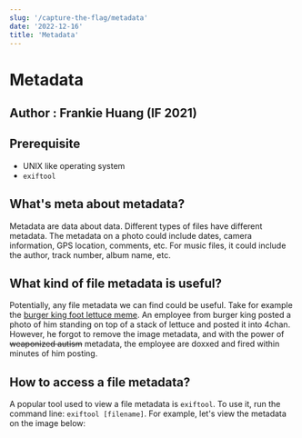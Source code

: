 ```yaml
---
slug: '/capture-the-flag/metadata'
date: '2022-12-16'
title: 'Metadata'
---
```


# Metadata

## Author : Frankie Huang (IF 2021)

## Prerequisite

- UNIX like operating system
- `exiftool`

## What's meta about metadata?

Metadata are data about data. Different types of files have different metadata. The metadata on a photo could include dates, camera information, GPS location, comments, etc. For music files, it could include the author, track number, album name, etc.

## What kind of file metadata is useful?

Potentially, any file metadata we can find could be useful. Take for example the [burger king foot lettuce meme](https://www.youtube.com/watch?v=9PWjqgM_CU8). An employee from burger king posted a photo of him standing on top of a stack of lettuce and posted it into 4chan. However, he forgot to remove the image metadata, and with the power of ~~weaponized autism~~ metadata, the employee are doxxed and fired within minutes of him posting.

## How to access a file metadata?

A popular tool used to view a file metadata is `exiftool`. To use it, run the command line: `exiftool [filename]`. For example, let's view the metadata on the image below:
